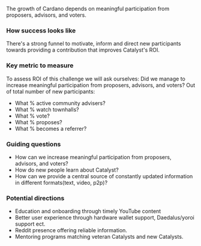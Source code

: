 The growth of Cardano depends on meaningful participation from proposers, advisors, and voters.

### How success looks like
There's a strong funnel to motivate, inform and direct new participants towards providing a contribution that improves Catalyst's ROI.

### Key metric to measure
To assess ROI of this challenge we will ask ourselves:
Did we manage to increase meaningful participation from proposers, advisors, and voters?
Out of total number of new participants:
- What % active community advisers?
- What % watch townhalls?
- What % vote?
- What % proposes?
- What % becomes a referrer?

### Guiding questions
- How can we increase meaningful participation from proposers, advisors, and voters?
- How do new people learn about Catalyst?
- How can we provide a central source of constantly updated information in different formats(text, video, p2p)?

### Potential directions
- Education and onboarding through timely YouTube content
- Better user experience through hardware wallet support, Daedalus/yoroi support ect.
- Reddit presence offering reliable information.
- Mentoring programs matching veteran Catalysts and new Catalysts.
